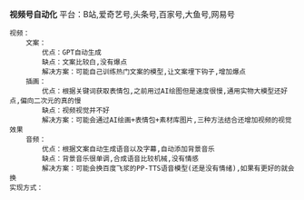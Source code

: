 **视频号自动化**
	平台：B站,爱奇艺号,头条号,百家号,大鱼号,网易号
 
	视频：
    	文案：
        	优点：GPT自动生成
        	缺点：文案比较白,没有爆点
        	解决方案：可能自己训练热门文案的模型,让文案埋下钩子,增加爆点
    	插画：
        	优点：根据关键词获取表情包,之前用过AI绘图但是速度很慢,通用实物大模型还好点,偏向二次元的真的慢
        	缺点：视频视觉并不好
        	解决方案：可能会通过AI绘画+表情包+素材库图片,三种方法结合还增加视频的视觉效果
    	音频：
        	优点：根据文案自动生成语音以及字幕,自动添加背景音乐
        	缺点：背景音乐很单调,合成语音比较机械,没有情感
        	解决方案：可能会换百度飞浆的PP-TTS语音模型(还是没有情绪),如果有更好的就会换
	实现方式：
  

